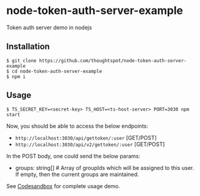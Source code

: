 # node-token-auth-server-example
Token auth server demo in nodejs

## Installation

```
$ git clone https://github.com/thoughtspot/node-token-auth-server-example
$ cd node-token-auth-server-example
$ npm i
```

## Usage

```
$ TS_SECRET_KEY=<secret-key> TS_HOST=<ts-host-server> PORT=3030 npm start
```

Now, you should be able to access the below endpoints:

- `http://localhost:3030/api/gettoken/:user` [GET/POST]
- `http://localhost:3030/api/v2/gettoken/:user` [GET/POST]

In the POST body, one could send the below params:

- groups: string[] # Array of groupIds which will be assigned to this user. If empty, then the current groups are maintained.

See [Codesandbox](https://codesandbox.io/s/big-tse-react-demo-i4g9xi?file=/src/App.tsx) for complete usage demo.
